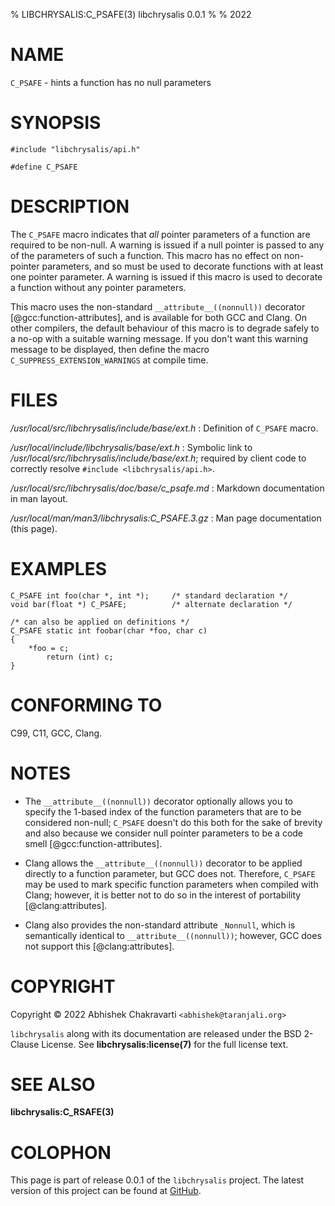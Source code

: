 % LIBCHRYSALIS:C_PSAFE(3) libchrysalis 0.0.1
%
% 2022


# NAME

`C_PSAFE` - hints a function has no null parameters


# SYNOPSIS

```
#include "libchrysalis/api.h"

#define C_PSAFE
```

 
# DESCRIPTION

The `C_PSAFE` macro indicates that _all_ pointer parameters of a function are
required to be non-null. A warning is issued if a null pointer is passed to any
of the parameters of such a function. This macro has no effect on non-pointer
parameters, and so must be used to decorate functions with at least one pointer
parameter. A warning is issued if this macro is used to decorate a function
without any pointer parameters.

This macro uses the non-standard `__attribute__((nonnull))` decorator
[@gcc:function-attributes], and is available for both GCC and Clang. On other
compilers, the default behaviour of this macro is to degrade safely to a no-op
with a suitable warning message. If you don't want this warning message to be
displayed, then define the macro `C_SUPPRESS_EXTENSION_WARNINGS` at compile
time.


# FILES

*/usr/local/src/libchrysalis/include/base/ext.h*
: Definition of `C_PSAFE` macro.

*/usr/local/include/libchrysalis/base/ext.h*
: Symbolic link to */usr/local/src/libchrysalis/include/base/ext.h*; required by
client code to correctly resolve `#include <libchrysalis/api.h>`.

*/usr/local/src/libchrysalis/doc/base/c_psafe.md*
: Markdown documentation in man layout.

*/usr/local/man/man3/libchrysalis:C_PSAFE.3.gz*
: Man page documentation (this page).


# EXAMPLES

```
C_PSAFE int foo(char *, int *);     /* standard declaration */
void bar(float *) C_PSAFE;          /* alternate declaration */

/* can also be applied on definitions */
C_PSAFE static int foobar(char *foo, char c)
{
	*foo = c;
      	return (int) c;
}
```

# CONFORMING TO

C99, C11, GCC, Clang.


# NOTES

- The `__attribute__((nonnull))` decorator optionally allows you to
  specify the 1-based index of the function parameters that are to be
  considered non-null; `C_PSAFE` doesn't do this both for the sake of
  brevity and also because we consider null pointer parameters to be a
  code smell [@gcc:function-attributes].

- Clang allows the `__attribute__((nonnull))` decorator to be applied
  directly to a function parameter, but GCC does not. Therefore,
  `C_PSAFE` may be used to mark specific function parameters when
  compiled with Clang; however, it is better not to do so in the
  interest of portability [@clang:attributes].

- Clang also provides the non-standard attribute `_Nonnull`, which is
  semantically identical to `__attribute__((nonnull))`; however, GCC
  does not support this [@clang:attributes].


# COPYRIGHT

Copyright &copy; 2022 Abhishek Chakravarti `<abhishek@taranjali.org>`

`libchrysalis` along with its documentation are released under the BSD 2-Clause
License. See **libchrysalis:license(7)** for the full license text.


# SEE ALSO

**libchrysalis:C_RSAFE(3)**


# COLOPHON

This page is part of release 0.0.1 of the `libchrysalis` project. The latest
version of this project can be found at
[GitHub](https://github.com/achakravarti/libchrysalis).

